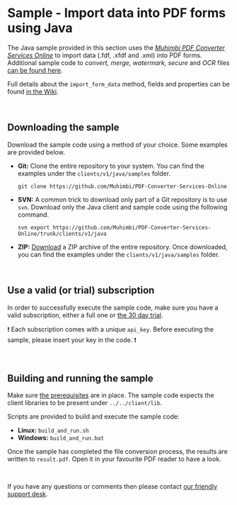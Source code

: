 # Sample - Import data into PDF forms using Java

The Java sample provided in this section uses the [*Muhimbi PDF Converter Services Online*](https://github.com/Muhimbi/PDF-Converter-Services-Online) to import data (.fdf, .xfdf and .xml) into PDF forms.
Additional sample code to *convert, merge, watermark, secure* and *OCR* files [can be found here](../).

Full details about the `import_form_data` method, fields and properties can be found [in the Wiki](https://github.com/Muhimbi/PDF-Converter-Services-Online/wiki/API:-import_form_data).

<br>

## Downloading the sample

Download the sample code using a method of your choice. Some examples are provided below.

- **Git:** Clone the entire repository to your system. You can find the examples under the `clients/v1/java/samples` folder.<br>
   
     `git clone https://github.com/Muhimbi/PDF-Converter-Services-Online`

- **SVN:** A common trick to download only part of a Git repository  is to use `svn`. Download only the Java client and sample code using the following command.<br>

     `svn export https://github.com/Muhimbi/PDF-Converter-Services-Online/trunk/clients/v1/java`

- **ZIP:** [Download](https://github.com/Muhimbi/PDF-Converter-Services-Online/zipball/master/) a ZIP archive of the entire repository. Once downloaded, you can find the examples under the `clients/v1/java/samples` folder.

<br>

## Use a valid (or trial) subscription

In order to successfully execute the sample code, make sure you have a valid subscription, either a full one or [the 30 day trial](https://support.muhimbi.com/hc/en-us/articles/115002816048-Getting-started-with-the-PDF-Converter-Services-Online).

:exclamation: Each subscription comes with a unique `api_key`. Before executing the sample, please insert your key in the code. :exclamation:


<br>

## Building and running the sample

Make sure [the prerequisites](https://github.com/Muhimbi/PDF-Converter-Services-Online/tree/master/clients/v1/java#prerequisites) are in place. The sample code expects the client libraries to be present under `../../client/lib`.

Scripts are provided to build and execute the sample code:
- **Linux:** `build_and_run.sh`
- **Windows:** `build_and_run.bat`

Once the sample has completed the file conversion process, the results are written to `result.pdf`. Open it in your favourite PDF reader to have a look.

<br>

If you have any questions or comments then please contact [our friendly support desk](http://www.muhimbi-online.com/contact).
